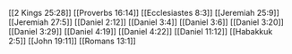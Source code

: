 [[2 Kings 25:28]]
[[Proverbs 16:14]]
[[Ecclesiastes 8:3]]
[[Jeremiah 25:9]]
[[Jeremiah 27:5]]
[[Daniel 2:12]]
[[Daniel 3:4]]
[[Daniel 3:6]]
[[Daniel 3:20]]
[[Daniel 3:29]]
[[Daniel 4:19]]
[[Daniel 4:22]]
[[Daniel 11:12]]
[[Habakkuk 2:5]]
[[John 19:11]]
[[Romans 13:1]]
